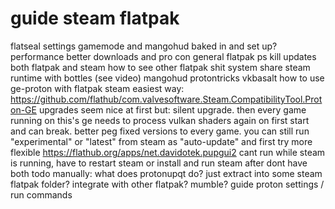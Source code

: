 # guide steam flatpak

flatseal
settings
gamemode and mangohud baked in and set up?
performance better downloads and pro con general
flatpak ps kill
updates both flatpak and steam
how to see other flatpak shit system
share steam runtime with bottles (see video)
mangohud protontricks vkbasalt
how to use ge-proton with flatpak steam
    easiest way: https://github.com/flathub/com.valvesoftware.Steam.CompatibilityTool.Proton-GE
        upgrades seem nice at first but: silent upgrade. then every game running on this's ge needs to process vulkan shaders again on first start and can break. better peg fixed versions to every game. you can still run "experimental" or "latest" from steam as "auto-update" and first try
    more flexible https://flathub.org/apps/net.davidotek.pupgui2
        cant run while steam is running, have to restart steam or install and run steam after
    dont have both
    todo manually: what does protonupqt do? just extract into some steam flatpak folder?
integrate with other flatpak? mumble?
guide proton settings / run commands
